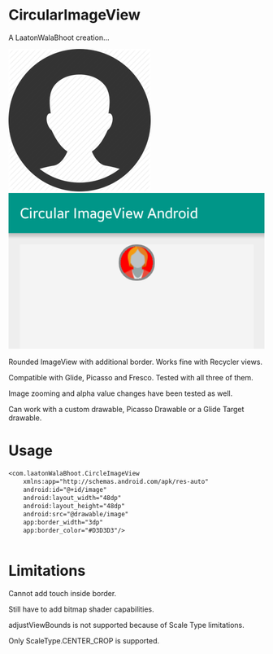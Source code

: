 # CircularImageView
A LaatonWalaBhoot creation...

![alt text](98c55aad-4a87-42c3-b934-e8c0e6ad71fc.png)
![alt text](a1441012-6f11-447b-8e8e-3112642a7c6f.png)

Rounded ImageView with additional border. Works fine with Recycler views.

Compatible with Glide, Picasso and Fresco. Tested with all three of them.

Image zooming and alpha value changes have been tested as well.

Can work with a custom drawable, Picasso Drawable or a Glide Target drawable.

# Usage
```
<com.laatonWalaBhoot.CircleImageView
    xmlns:app="http://schemas.android.com/apk/res-auto"
    android:id="@+id/image"
    android:layout_width="48dp"
    android:layout_height="48dp"
    android:src="@drawable/image"
    app:border_width="3dp"
    app:border_color="#D3D3D3"/>
    
```

# Limitations
Cannot add touch inside border.

Still have to add bitmap shader capabilities.

adjustViewBounds is not supported because of Scale Type limitations.

Only ScaleType.CENTER_CROP is supported.

